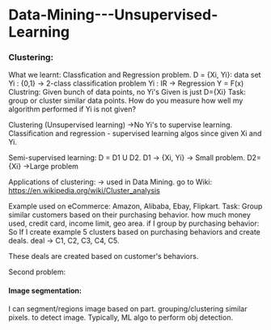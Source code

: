 # Data-Mining---Unsupervised-Learning
### Clustering:

What we learnt: Classfication and Regression problem.
D = {Xi, Yi}: data set
Yi : {0,1} -> 2-class classification problem
Yi : IR -> Regression
Y = F(x)
Clustring:
Given bunch of data points, no Yi's
Given is just D={Xi}
Task: group or cluster similar data points.
How do you measure how well my algorithm performed if Yi is not given?

Clustering (Unsupervised learning) ->No Yi's to supervise learning. 
Classification and regression - supervised learning algos since given Xi and Yi.

Semi-supervised learning:
D = D1 U D2.
D1 -> {Xi, Yi} -> Small problem.
D2= {Xi} ->Large problem

Applications of clustering: -> used in Data Mining. 
go to Wiki:
https://en.wikipedia.org/wiki/Cluster_analysis

Example used on eCommerce:
Amazon, Alibaba, Ebay, Flipkart.
Task: Group similar customers based on their purchasing behavior. how much money used, credit card, income limit, geo area.
if I group by purchasing behavior:
So If I create example 5 clusters based on purchasing behaviors and create deals.
deal -> C1, C2, C3, C4, C5.

These deals are created based on customer's behaviors. 

Second problem:
#### Image segmentation:

I can segment/regions image based on part. grouping/clustering similar pixels. to detect image.
Typically, ML algo to perform obj detection.


















